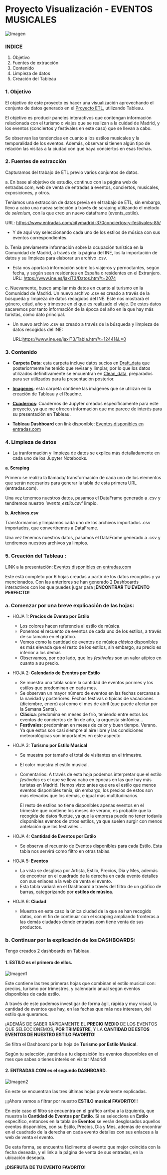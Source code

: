# Proyecto Visualización - EVENTOS MUSICALES 

![Imagen](https://github.com/SaraPazo/ProyectoVisualizacion/blob/main/Imagen/bruce.png)

### INDICE
1. Objetivo
2. Fuentes de extracción
3. Contenido
4. Limpieza de datos
5. Creación del Tableau



### 1. Objetivo
El objetivo de este proyecto es hacer una visualización aprovechando el conjunto de datos generado en el [Proyecto ETL](https://github.com/SaraPazo/ProyectoETL), utilizando Tableau.

El objetivo es producir paneles interactivos que contengan información relacionada con el turismo o viajes que se realizan a la cuidad de Madrid, y los eventos (conciertos y festivales en este caso) que se llevan a cabo. 

Se observan las tendencias en cuanto a los estilos musicales y la temporalidad de los eventos. Además, observar si tienen algún tipo de relación las visitas a la ciudad con que haya conciertos en esas fechas.



### 2. Fuentes de extracción

Capturamos del trabajo de ETL previo varios conjuntos de datos. 

a. En base al objetivo de estudio, continuo con la página web de entradas.com, web de venta de entradas a eventos, conciertos, musicales, exposiciones, y otros. 

Teníamos una extracción de datos previa en el trabajo de ETL, sin embargo, llevo a cabo una nueva selección a través de scraping utilizando el método de *selenium*, con la que creo un nuevo dataframe (events_estilo).

URL: https://www.entradas.com/citymadrid-370conciertos-y-festivales-85/

- Y de aquí voy seleccionando cada uno de los estilos de música con sus eventos correspondientes. 


b. Tenía previamente información sobre la ocupación turística en la Comunidad de Madrid, a través de la página del INE, los la importación de datos y su limpieza para elaborar un archivo .csv. 

- Esta nos aportará información sobre los viajeros y pernoctantes, según fecha, y según sean residentes en España o residentes en el Extranjero.
    URL: https://www.ine.es/jaxiT3/Datos.htm?t=2074

c. Nuevamente, busco ampliar mis datos en cuanto al turismo en la Comunidad de Madrid. Un nuevo archivo .csv es creado a través de la búsqueda y limpieza de datos recogidos del INE. Este nos mostrará el género, edad, año y trimestre en el que es realizado el viaje. De estos datos sacaremos por tanto información de la época del año en la que hay más turistas, como dato principal. 

- Un nuevo archivo .csv es creado a través de la búsqueda y limpieza de datos recogidos del INE: 
    
    URL:https://www.ine.es/jaxiT3/Tabla.htm?t=12441&L=0 


### 3. Contenido

- **Carpeta Data**: esta carpeta incluye datos sucios en [Draft_data](Draft_data) que posteriormente he tenido que revisar y limpiar, por lo que los datos utilizados definitivamente se encuentran en [Clean_data](Clean_data), preparados para ser utilizados para la presentación posterior.

- **[Imagenes](Imagen)**: esta carpeta contiene las imágenes que se utilizan en la creación de Tableau y el Readme.

- **[Cuadernos](Notebooks)**: Cuadernos de Jupyter creados específicamente para este proyecto, ya que me ofrecen información que me parece de interés para su presentación en Tableau. 

- **Tableau Dashboard** con link disponible: [Eventos disponibles en entradas.com](https://public.tableau.com/app/profile/sara.pazo/viz/eventim/ESTILO?publish=yes)


### 4. Limpieza de datos

- La tranformación y limpieza de datos se explica más detalladamente en cada uno de los Jupyter Notebooks.

**a. Scraping**

Primero se realiza la llamada/ transformación de cada uno de los elementos que serán necesarios para generar la tabla de esta primera URL (entradas.com).

Una vez tenemos nuestros datos, pasamos el DataFrame generado a .csv y tendremos nuestro *'events_estilo.csv'* limpio. 

**b. Archivos.csv**

Transformamos y limpiamos cada uno de los archivos importados .csv importados, que convertiremos a DataFrame. 

Una vez tenemos nuestros datos, pasamos el DataFrame generado a .csv y tendremos nuestros archivos ya limpios.



### 5. Creación del Tableau : 

LINK a la presentación: [Eventos disponibles en entradas.com](https://public.tableau.com/app/profile/sara.pazo/viz/eventim/ESTILO?publish=yes)

Este está completo por 6 hojas creadas a partir de los datos recogidos y ya mencionados. Con las anteriores se han generado 2 Dashboards interactivos con los que puedes jugar para **¡ENCONTRAR TU EVENTO PERFECTO!**

### a. Comenzar por una breve explicación de las hojas:

- HOJA 1: **Precios de Evento por Estilo**
    - Los colores hacen referencia al estilo de música.
    - Ponemos el recuento de eventos de cada uno de los estilos, a través de su tamaño en el gráfico.
    - Vemos como la cantidad de eventos de música *clásica* disponibles es más elevada que el resto de los estilos, sin embargo, su precio es inferior a los demás
    - Observamos, por otro lado, que los *festivales* son un valor atípico en cuanto a su precio.

- HOJA 2: **Calendario de Eventos por Estilo**

    - Se muestra una tabla sobre la cantidad de eventos por mes y los estilos que predominan en cada mes.
    - Se observan un mayor número de eventos en las fechas cercanas a la navidad y posteriores. Fechas festivas o típicas de vacaciones (diciembre, enero) así como el mes de abril (que puede afectar por la Semana Santa).
    - **Clásica**: predomina en meses de frío, teniendo entre estos los eventos de conciertos de fin de año, la orquesta sinfónica...
    - **Festivales**: predominan en meses de calor y buen tiempo. Verano. Ya que estos son casi siempre al aire libre y las condiciones meteorológicas son importantes en este aspecto

- HOJA 3: **Turismo por Estilo Musical**

    - Se muestra por tamaño el total de visitantes en el trimestre.
    - El color muestra el estilo musical.
    - Comentarios: 
    A través de esta hoja podemos interpretar que el estilo *festivales* es el que se lleva cabo en épocas en las que hay más turistas en Madrid. Hemos visto antes que era el estilo que menos eventos disponibles tenía, sin embargo, los precios de estos son más elevados que los demás, e igual más multitudinarios. 

        El resto de estilos no tiene disponibles apenas eventos en el trimestre que contiene los meses de verano, es probable que la recogida de datos fluctúe, ya que la empresa puede no tener todavía disponibles eventos de otros estilos, ya que suelen surgir con menos antelación que los festivales...


- HOJA 4: **Cantidad de Eventos por Estilo**

    - Se observa el recuento de Eventos disponibles para cada Estilo. Esta tabla nos servirá como filtro en otras tablas. 


- HOJA 5: **Eventos**
    
    - La vista se desglosa por Artista, Estilo, Precios, Dia y Mes, además de encontrar en el cuadrado de la derecha en cada evento detalles con sus enlaces a la web de venta el evento. 
    - Esta tabla variará en el Dashboard a través del filtro de un gráfico de barras, categorizando por **estilos de música**. 

- HOJA 6: **Ciudad**

    - Muestra en este caso la única ciudad de la que se han recogido datos, con el fin de continuar con el scraping ampliando fronteras a las demás ciudades donde entradas.com tiene venta de sus productos.


### b. Continuar por la explicación de los DASHBOARDS:

Tengo creados 2 dashboards en Tableau. 

#### **1. ESTILO** es el primero de ellos. 

![Imagen1](https://github.com/SaraPazo/ProyectoVisualizacion/blob/main/Imagen/estilo.png) 

Este contiene las tres primeras hojas que combinan el estilo musical con:  precios, turismo por trimestres, y calendario anual según eventos disponibles de cada estilo.

A través de este podemos investigar de forma ágil, rápida y muy visual, la cantidad de eventos que hay, en las fechas que más nos interesan, del estilo que queramos. 
    
¡ADEMÁS DE SABER RÁPIDAMENTE EL **PRECIO MEDIO** DE LOS EVENTOS QUE SELECCIONEMOS, **POR TRIMESTRE**, Y LA **CANTIDAD DE ESTOS EVENTOS DE NUESTRO ESTILO FAVORITO**!

Se filtra el Dashboard por la hoja de **Turismo por Estilo Musical**. 
    
Según tu selección, ¡tendrás a tu disposición los eventos disponibles en el mes que sabes o tienes interés en visitar Madrid!


#### **2. ENTRADAS.COM** es el segundo DASHBOARD.

![Imagen2](https://github.com/SaraPazo/ProyectoVisualizacion/blob/main/Imagen/dash_entradas.png)

En este se encuentran las tres últimas hojas previamente explicadas. 

¡¡¡Ahora vamos a filtrar por nuestro **ESTILO musical FAVORITO**!!!

En este caso el filtro se encuentra en el gráfico arriba a la izquierda, que muestra la **Cantidad de Eventos por Estilo**. Si se selecciona un **Estilo** específico, entonces en la tabla de **Eventos** se verán desglosados aquellos eventos disponibles, con su Estilo, Precios, Dia y Mes, además de encontrar en el cuadrado de la derecha en cada evento detalles con sus enlaces a la web de venta el evento.

De esta forma, se encuentra fácilmente el evento que mejor coincida con la fecha deseada, y el link a la página de venta de sus entradas, en la ubicación deseada.


**¡DISFRUTA DE TU EVENTO FAVORITO!**








